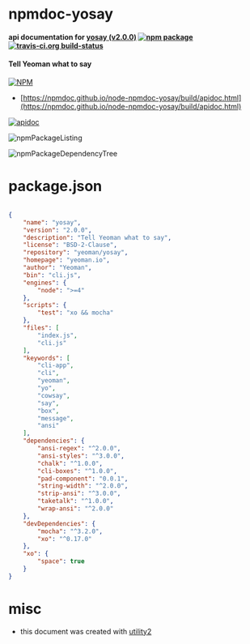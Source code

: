 # npmdoc-yosay

#### api documentation for  [yosay (v2.0.0)](yeoman.io)  [![npm package](https://img.shields.io/npm/v/npmdoc-yosay.svg?style=flat-square)](https://www.npmjs.org/package/npmdoc-yosay) [![travis-ci.org build-status](https://api.travis-ci.org/npmdoc/node-npmdoc-yosay.svg)](https://travis-ci.org/npmdoc/node-npmdoc-yosay)

#### Tell Yeoman what to say

[![NPM](https://nodei.co/npm/yosay.png?downloads=true&downloadRank=true&stars=true)](https://www.npmjs.com/package/yosay)

- [https://npmdoc.github.io/node-npmdoc-yosay/build/apidoc.html](https://npmdoc.github.io/node-npmdoc-yosay/build/apidoc.html)

[![apidoc](https://npmdoc.github.io/node-npmdoc-yosay/build/screenCapture.buildCi.browser.%252Ftmp%252Fbuild%252Fapidoc.html.png)](https://npmdoc.github.io/node-npmdoc-yosay/build/apidoc.html)

![npmPackageListing](https://npmdoc.github.io/node-npmdoc-yosay/build/screenCapture.npmPackageListing.svg)

![npmPackageDependencyTree](https://npmdoc.github.io/node-npmdoc-yosay/build/screenCapture.npmPackageDependencyTree.svg)



# package.json

```json

{
    "name": "yosay",
    "version": "2.0.0",
    "description": "Tell Yeoman what to say",
    "license": "BSD-2-Clause",
    "repository": "yeoman/yosay",
    "homepage": "yeoman.io",
    "author": "Yeoman",
    "bin": "cli.js",
    "engines": {
        "node": ">=4"
    },
    "scripts": {
        "test": "xo && mocha"
    },
    "files": [
        "index.js",
        "cli.js"
    ],
    "keywords": [
        "cli-app",
        "cli",
        "yeoman",
        "yo",
        "cowsay",
        "say",
        "box",
        "message",
        "ansi"
    ],
    "dependencies": {
        "ansi-regex": "^2.0.0",
        "ansi-styles": "^3.0.0",
        "chalk": "^1.0.0",
        "cli-boxes": "^1.0.0",
        "pad-component": "0.0.1",
        "string-width": "^2.0.0",
        "strip-ansi": "^3.0.0",
        "taketalk": "^1.0.0",
        "wrap-ansi": "^2.0.0"
    },
    "devDependencies": {
        "mocha": "^3.2.0",
        "xo": "^0.17.0"
    },
    "xo": {
        "space": true
    }
}
```



# misc
- this document was created with [utility2](https://github.com/kaizhu256/node-utility2)
